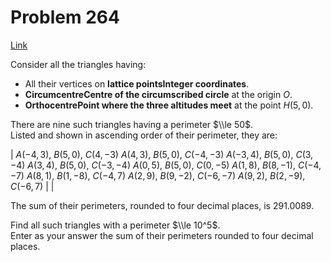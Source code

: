 # Problem 264

[Link](https://projecteuler.net/problem=264)

Consider all the triangles having: 

*   All their vertices on **lattice pointsInteger coordinates**.
*   **CircumcentreCentre of the circumscribed circle** at the origin $O$.
*   **OrthocentrePoint where the three altitudes meet** at the point $H(5, 0)$.

There are nine such triangles having a perimeter $\\le 50$.  
Listed and shown in ascending order of their perimeter, they are:

| $A(-4, 3)$, $B(5, 0)$, $C(4, -3)$ $A(4, 3)$, $B(5, 0)$, $C(-4, -3)$ $A(-3, 4)$, $B(5, 0)$, $C(3, -4)$ $A(3, 4)$, $B(5, 0)$, $C(-3, -4)$ $A(0, 5)$, $B(5, 0)$, $C(0, -5)$ $A(1, 8)$, $B(8, -1)$, $C(-4, -7)$ $A(8, 1)$, $B(1, -8)$, $C(-4, 7)$ $A(2, 9)$, $B(9, -2)$, $C(-6, -7)$ $A(9, 2)$, $B(2, -9)$, $C(-6, 7)$ |  |

The sum of their perimeters, rounded to four decimal places, is $291.0089$.

Find all such triangles with a perimeter $\\le 10^5$.  
Enter as your answer the sum of their perimeters rounded to four decimal places.
